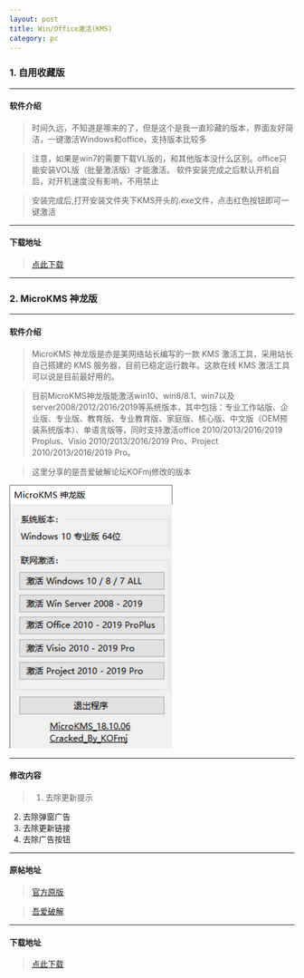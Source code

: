 ```yaml
---
layout: post
title: Win/Office激活(KMS)
category: pc
---
```


### 1. 自用收藏版

---
#### 软件介绍
> 时间久远，不知道是哪来的了，但是这个是我一直珍藏的版本，界面友好简洁，一键激活Windows和office，支持版本比较多

> 注意，如果是win7的需要下载VL版的，和其他版本没什么区别。office只能安装VOL版（批量激活版）才能激活。
软件安装完成之后默认开机自启，对开机速度没有影响，不用禁止

> 安装完成后,打开安装文件夹下KMS开头的.exe文件，点击红色按钮即可一键激活

---
#### 下载地址
> [点此下载](https://raw.githubusercontent.com/dagaoya/download/master/PC/KMSpico_setup.rar)

---
### 2. MicroKMS 神龙版

---
#### 软件介绍
> MicroKMS 神龙版是亦是美网络站长编写的一款 KMS 激活工具，采用站长自己搭建的 KMS 服务器，目前已稳定运行数年。这款在线 KMS 激活工具可以说是目前最好用的。

> 目前MicroKMS神龙版能激活win10、win8/8.1、win7以及server2008/2012/2016/2019等系统版本，其中包括：专业工作站版、企业版、专业版、教育版、专业教育版、家庭版、核心版、中文版（OEM预装系统版本）、单语言版等，同时支持激活office 2010/2013/2016/2019 Proplus、Visio 2010/2013/2016/2019 Pro、Project 2010/2013/2016/2019 Pro。

> 这里分享的是吾爱破解论坛KOFmj修改的版本

![图片](/pic/kms_神龙版.png "kms_神龙版界面")

---
#### 修改内容

> 1. 去除更新提示
2. 去除弹窗广告
3. 去除更新链接
4. 去除广告按钮


---
#### 原帖地址
> [官方原版](http://www.yishimei.cn/network/319.html)

> [吾爱破解](https://www.52pojie.cn/thread-814016-1-1.html)

---
#### 下载地址
> [点此下载](https://raw.githubusercontent.com/dagaoya/download/master/PC/microKMS_v18.10.06.rar)


